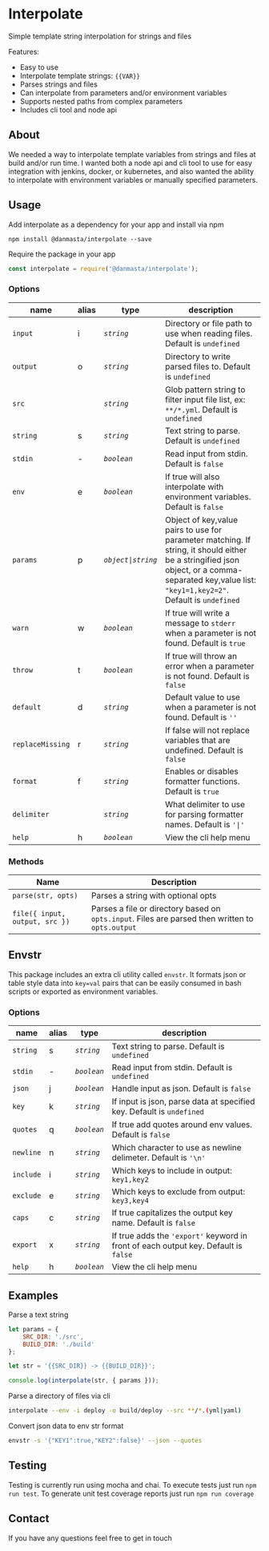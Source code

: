 # Interpolate
Simple template string interpolation for strings and files

Features:
* Easy to use
* Interpolate template strings: `{{VAR}}`
* Parses strings and files
* Can interpolate from parameters and/or environment variables
* Supports nested paths from complex parameters
* Includes cli tool and node api

## About
We needed a way to interpolate template variables from strings and files at build and/or run time. I wanted both a node api and cli tool to use for easy integration with jenkins, docker, or kubernetes, and also wanted the ability to interpolate with environment variables or manually specified parameters.

## Usage
Add interpolate as a dependency for your app and install via npm
```
npm install @danmasta/interpolate --save
```
Require the package in your app
```javascript
const interpolate = require('@danmasta/interpolate');
```

### Options
name | alias | type | description
-----|-------|------|------------
`input` | i | *`string`* | Directory or file path to use when reading files. Default is `undefined`
`output` | o | *`string`* | Directory to write parsed files to. Default is `undefined`
`src` |  | *`string`* | Glob pattern string to filter input file list, ex: `**/*.yml`. Default is `undefined`
`string` | s | *`string`* | Text string to parse. Default is `undefined`
`stdin` | - | *`boolean`* | Read input from stdin. Default is `false`
`env` | e | *`boolean`* | If true will also interpolate with environment variables. Default is `false`
`params` | p | *`object\|string`* | Object of key,value pairs to use for parameter matching. If string, it should either be a stringified json object, or a comma-separated key,value list: `"key1=1,key2=2"`. Default is `undefined`
`warn` | w | *`boolean`* | If true will write a message to `stderr` when a parameter is not found. Default is `true`
`throw` | t | *`boolean`* | If true will throw an error when a parameter is not found. Default is `false`
`default` | d | *`string`* | Default value to use when a parameter is not found. Default is `''`
`replaceMissing` | r | *`string`* | If false will not replace variables that are undefined. Default is `false`
`format` | f | *`string`* | Enables or disables formatter functions. Default is `true`
`delimiter` |  | *`string`* | What delimiter to use for parsing formatter names. Default is `'\|'`
`help` | h | *`boolean`* | View the cli help menu

### Methods
Name | Description
-----|------------
`parse(str, opts)` | Parses a string with optional opts
`file({ input, output, src })` | Parses a file or directory based on `opts.input`. Files are parsed then written to `opts.output`

## Envstr
This package includes an extra cli utility called `envstr`. It formats json or table style data into `key=val` pairs that can be easily consumed in bash scripts or exported as environment variables.

### Options
name | alias | type | description
-----|-------|------|------------
`string` | s | *`string`* | Text string to parse. Default is `undefined`
`stdin` | - | *`boolean`* | Read input from stdin. Default is `undefined`
`json` | j | *`boolean`* | Handle input as json. Default is `false`
`key` | k | *`string`* | If input is json, parse data at specified key. Default is `undefined`
`quotes` | q | *`boolean`* | If true add quotes around env values. Default is `false`
`newline` | n | *`string`* | Which character to use as newline delimeter. Default is `'\n'`
`include` | i | *`string`* | Which keys to include in output: `key1,key2`
`exclude` | e | *`string`* | Which keys to exclude from output: `key3,key4`
`caps` | c | *`string`* | If true capitalizes the output key name. Default is `false`
`export` | x | *`string`* | If true adds the `'export'` keyword in front of each output key. Default is `false`
`help` | h | *`boolean`* | View the cli help menu

## Examples
Parse a text string
```javascript
let params = {
    SRC_DIR: './src',
    BUILD_DIR: './build'
};

let str = '{{SRC_DIR}} -> {{BUILD_DIR}}';

console.log(interpolate(str, { params }));
```
Parse a directory of files via cli
```bash
interpolate --env -i deploy -o build/deploy --src **/*.(yml|yaml)
```
Convert json data to env str format
```bash
envstr -s '{"KEY1":true,"KEY2":false}' --json --quotes
```

## Testing
Testing is currently run using mocha and chai. To execute tests just run `npm run test`. To generate unit test coverage reports just run `npm run coverage`

## Contact
If you have any questions feel free to get in touch
